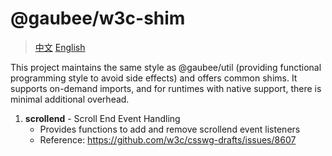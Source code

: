 # @gaubee/w3c-shim

> [中文](./README-zh.md) [English](./README.md)

This project maintains the same style as @gaubee/util (providing functional programming style to avoid side effects) and offers common shims.
It supports on-demand imports, and for runtimes with native support, there is minimal additional overhead.

1. **scrollend** - Scroll End Event Handling
    - Provides functions to add and remove scrollend event listeners
    - Reference: https://github.com/w3c/csswg-drafts/issues/8607
